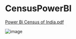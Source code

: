 # CensusPowerBI
[Power Bi Census of India.pdf](https://github.com/DeepDaw/CensusPowerBI/files/12610507/Power.Bi.Census.of.India.pdf)

![image](https://github.com/DeepDaw/CensusPowerBI/assets/143922292/1651f978-e91a-4d02-bf88-23c9c2a7a8f7)


